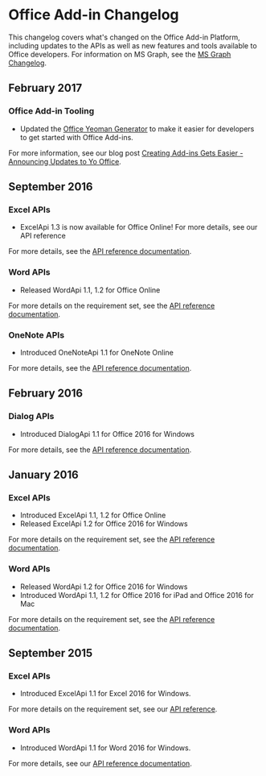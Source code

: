 # Office Add-in Changelog

This changelog covers what's changed on the Office Add-in Platform, including updates to the APIs as well as new features and tools available to Office developers. For information on MS Graph, see the [MS Graph Changelog](https://developer.microsoft.com/en-us/graph/changelog).


## February 2017
### Office Add-in Tooling
- Updated the [Office Yeoman Generator](https://github.com/OfficeDev/generator-office) to make it easier for developers to get started with Office Add-ins.

For more information, see our blog post [Creating Add-ins Gets Easier - Announcing Updates to Yo Office](https://dev.office.com/blogs/creating-add-ins-gets-easier-announcing-updates-to-yo-office).

## September 2016
### Excel APIs
- ExcelApi 1.3 is now available for Office Online! For more details, see our API reference

For more details, see the [API reference documentation](https://dev.office.com/reference/add-ins/requirement-sets/excel-api-requirement-sets).

### Word APIs
- Released WordApi 1.1, 1.2 for Office Online

For more details on the requirement set, see the [API reference documentation](https://dev.office.com/reference/add-ins/requirement-sets/word-api-requirement-sets).

### OneNote APIs
- Introduced OneNoteApi 1.1 for OneNote Online

For more details, see the [API reference documentation]().

## February 2016
### Dialog APIs
- Introduced DialogApi 1.1 for Office 2016 for Windows

For more details, see the [API reference documentation]().

## January 2016
### Excel APIs
- Introduced ExcelApi 1.1, 1.2 for Office Online
- Released ExcelApi 1.2 for Office 2016 for Windows

For more details on the requirement set, see the [API reference documentation](https://dev.office.com/reference/add-ins/requirement-sets/word-api-requirement-sets).


### Word APIs
- Released WordApi 1.2 for Office 2016 for Windows
- Introduced WordApi 1.1, 1.2 for Office 2016 for iPad and Office 2016 for Mac

For more details on the requirement set, see the [API reference documentation](https://dev.office.com/reference/add-ins/requirement-sets/word-api-requirement-sets).


## September 2015
### Excel APIs
- Introduced ExcelApi 1.1 for Excel 2016 for Windows. 

For more details on the requirement set, see our [API reference](https://dev.office.com/reference/add-ins/requirement-sets/excel-api-requirement-sets).


### Word APIs
- Introduced WordApi 1.1 for Word 2016 for Windows. 

For more details, see our [API reference documentation](https://dev.office.com/reference/add-ins/requirement-sets/word-api-requirement-sets).
